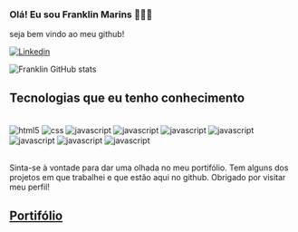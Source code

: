 
### Olá! Eu sou Franklin Marins 🙋🏽‍♂️ 
seja bem vindo ao meu github!

[![Linkedin](https://img.shields.io/badge/LinkedIn-0077B5?style=for-the-badge&logo=linkedin&logoColor=white)](https://www.linkedin.com/in/franklin-marins/)

![Franklin GitHub stats](https://github-readme-stats.vercel.app/api?username=franklmarins&show_icons=true&theme=dracula)

## Tecnologias que eu tenho conhecimento

<div style="display: inline_block"><br/>
  <img align="center" alt="html5" src="https://img.shields.io/badge/HTML5-E34F26?style=for-the-badge&logo=html5&logoColor=white">
  <img align="center" alt="css" src="https://img.shields.io/badge/CSS3-1572B6?style=for-the-badge&logo=css3&logoColor=white">
  <img align="center" alt="javascript" src="https://img.shields.io/badge/JavaScript-F7DF1E?style=for-the-badge&logo=javascript&logoColor=black">
  <img align="center" alt="javascript" src="https://img.shields.io/badge/React-20232A?style=for-the-badge&logo=react&logoColor=61DAFB">
  <img align="center" alt="javascript" src="https://img.shields.io/badge/TypeScript-007ACC?style=for-the-badge&logo=typescript&logoColor=white">
  <img align="center" alt="javascript" src="https://img.shields.io/badge/Node.js-43853D?style=for-the-badge&logo=node.js&logoColor=white">
  <img align="center" alt="javascript" src="https://img.shields.io/badge/Python-14354C?style=for-the-badge&logo=python&logoColor=white">
  <img align="center" alt="javascript" src="https://img.shields.io/badge/Django-092E20?style=for-the-badge&logo=django&logoColor=white">
  <img align="center" alt="javascript" src="https://img.shields.io/badge/PostgreSQL-316192?style=for-the-badge&logo=postgresql&logoColor=white">  
</div><br/>

Sinta-se à vontade para dar uma olhada no meu portifólio. Tem alguns dos projetos em que trabalhei e que estão aqui no github. Obrigado por visitar meu perfil!

## [Portifólio](https://linkaqui.com.br)
